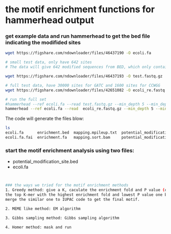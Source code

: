# the motif enrichment functions for hammerhead output


### get example data and run hammerhead to get the bed file indicating the modifided sites
```bash 
wget https://figshare.com/ndownloader/files/46437190 -O ecoli.fa

# small test data, only have 642 sites
# The data will give 642 modified sequences from BED, which only contains the GATC sites, not the CCWGG sites.

wget https://figshare.com/ndownloader/files/46437193 -O test.fastq.gz

# full test data, have 30000 sites for GATC and 1600 sites for CCWGG
wget https://figshare.com/ndownloader/files/42651082 -O ecoli_re.fastq.gz

# run the full set
#hammerhead --ref ecoli.fa --read test.fastq.gz --min_depth 5 --min_depth_strand 3
hammerhead --ref ecoli.fa --read  ecoli_re.fastq.gz --min_depth 5 --min_depth_strand 3


```
The code will generate the files blow:
```bash
ls
ecoli.fa      enrichment.bed  mapping.mpileup.txt  potential_modification_site.bed  test.fastq.gz
ecoli.fa.fai  enrichment.fa   mapping.sort.bam     potential_modification_site.txt
```


### start the motif enrichment analysis using two files:
-  potential_modification_site.bed 
-  ecoli.fa
```bash


### the ways we tried for the motif enrichment methods
1. Greedy method: give a K, caculate the enrichment fold and P value (or chi-sequre value) for each K-mer, get\
the top K-mer with the highest enrichment fold and lowest P value one by one. Use the merge kmer function to \
merge the similar one to IUPAC code to get the final motif.

2. MEME like method: EM algorithm

3. Gibbs sampling method: Gibbs sampling algorithm

4. Homer method: mask and run